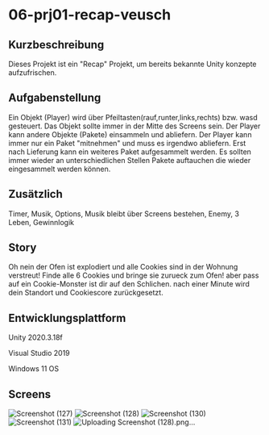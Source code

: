# 06-prj01-recap-veusch
## Kurzbeschreibung
Dieses Projekt ist ein "Recap" Projekt, um bereits bekannte Unity konzepte aufzufrischen.
## Aufgabenstellung
Ein Objekt (Player) wird über Pfeiltasten(rauf,runter,links,rechts) bzw. wasd gesteuert. Das Objekt sollte immer in der Mitte des Screens sein. Der Player kann andere Objekte (Pakete) einsammeln und abliefern. Der Player kann immer nur ein Paket "mitnehmen" und muss es irgendwo abliefern. Erst nach Lieferung kann ein weiteres Paket aufgesammelt werden. Es sollten immer wieder an unterschiedlichen Stellen Pakete auftauchen die wieder eingesammelt werden können.

## Zusätzlich
Timer, Musik, Options, Musik bleibt über Screens bestehen, Enemy, 3 Leben, Gewinnlogik

## Story
Oh nein der Ofen ist explodiert und alle Cookies sind in der Wohnung verstreut! Finde alle 6 Cookies und bringe sie zurueck zum Ofen! aber pass auf ein Cookie-Monster ist dir auf den Schlichen. nach einer Minute wird dein Standort und Cookiescore zurückgesetzt.

## Entwicklungsplattform
Unity 2020.3.18f

Visual Studio 2019

Windows 11 OS


## Screens
![Screenshot (127)](https://user-images.githubusercontent.com/72389865/216059628-acf7521b-2c91-4faf-a4e8-2b83f389f18f.png)
![Screenshot (128)](https://user-images.githubusercontent.com/72389865/216059818-52851efd-5bad-41ce-9ff1-f117ab9742f8.png)
![Screenshot (130)](https://user-images.githubusercontent.com/72389865/216059652-5765a120-61ba-4df8-8150-6bf91ddc62c5.png)
![Screenshot (131)](https://user-images.githubusercontent.com/72389865/216059670-9c462930-79d8-4736-8faf-a96041a5eaf9.png)
![Uploading Screenshot (128).png…]()
